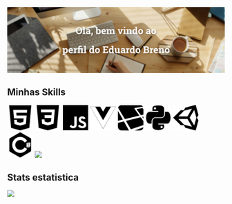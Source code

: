 <div align="center">
  <img src="https://github.com/eduardobrenn/eduardobrenn/blob/main/assets/img/banner/export/welcome.png"/>
</div>

## Minhas Skills
<i class="devicon-html5-plain" style="font-size: 60px"></i>
<i class="devicon-css3-plain" style="font-size: 60px"></i>
<i class="devicon-javascript-plain" style="font-size: 60px"></i>
<i class="devicon-vuejs-plain" style="font-size: 60px"></i>
<i class="devicon-laravel-plain" style="font-size: 60px"></i>
<i class="devicon-python-plain" style="font-size: 60px"></i>
<i class="devicon-django-plain" style="font-size: 60px"></i>
<i class="devicon-unity-original" style="font-size: 60px"></i>
<i class="devicon-csharp-plain" style="font-size: 60px"></i>

<img src="https://github.com/eduardobrenn/eduardobrenn/blob/main/assets/img/icons/export/html.svg" height="60px" style="display: inline"/>
<img src="https://github.com/eduardobrenn/eduardobrenn/blob/main/assets/img/icons/export/css3-plain.svg" height="60px" style="display: inline"/>
<img src="https://github.com/eduardobrenn/eduardobrenn/blob/main/assets/img/icons/export/javascript-original.svg" height="60px"/>
<img src="https://github.com/eduardobrenn/eduardobrenn/blob/main/assets/img/icons/export/vue.svg" height="60px"/>
<img src="https://github.com/eduardobrenn/eduardobrenn/blob/main/assets/img/icons/export/laravel.svg" height="60px"/>
<img src="https://github.com/eduardobrenn/eduardobrenn/blob/main/assets/img/icons/export/python.svg" height="60px"/>
<img src="https://github.com/eduardobrenn/eduardobrenn/blob/main/assets/img/icons/export/unity-original.svg" height="60px"/>
<img src="https://github.com/eduardobrenn/eduardobrenn/blob/main/assets/img/icons/export/csharp-plain.svg" height="60px"/>



<img height="300em" src="https://github-readme-stats.vercel.app/api/top-langs/?username=eduardobrenn"/>



## Stats estatistica
<div>
  <img height="200em" src="https://github-readme-stats.vercel.app/api?username=eduardobrenn&count_private=true&show_icons=true"/>
</div>
